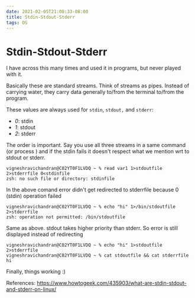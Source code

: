 ```yaml
---
date: 2021-02-05T21:08:33-08:00
title: Stdin-Stdout-Stderr
tags: OS
---
```


# Stdin-Stdout-Stderr

I have across this many times and used it in programs, but never played with it.

Basically these are standard streams. Think of streams as pipes. Instead of carrying water, they carry data generally to/from the terminal to/from the program.

These values are always used for `stdin`, `stdout,` and `stderr`:

- *0*: stdin
- *1*: stdout
- *2*: stderr

The order is important. Say you use all three streams in a same command (or process ) and if the stdin fails it doesn't respect what we mention wrt to stdout or stderr.

```
vigneshravichandran@C02YT0F1LVDQ ~ % read var1 1>stdoutfile 2>stderrfile 0<stdinfile
zsh: no such file or directory: stdinfile
```

In the above comand error didn't get redirected to stderrfile because 0 (stdin) operation failed

```
vigneshravichandran@C02YT0F1LVDQ ~ % echo "hi" 1>/bin/stdoutfile 2>stderrfile
zsh: operation not permitted: /bin/stdoutfile
```

Same as above. stdout takes higher priority than stderr. So error is still displayed instead of redirecting

```
vigneshravichandran@C02YT0F1LVDQ ~ % echo "hi" 1>stdoutfile 2>stderrfile
vigneshravichandran@C02YT0F1LVDQ ~ % cat stdoutfile && cat stderrfile
hi
```

Finally, things working :) 

References: https://www.howtogeek.com/435903/what-are-stdin-stdout-and-stderr-on-linux/



